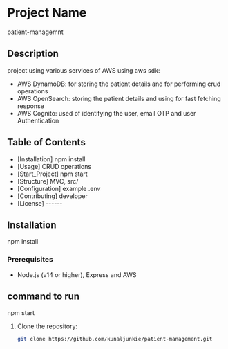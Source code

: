 # Project Name
patient-managemnt

## Description
project using various services of AWS using aws sdk: 
- AWS DynamoDB: for storing the patient details and for performing crud operations 
- AWS OpenSearch: storing the patient details and using for fast fetching response 
- AWS Cognito: used of identifying the user, email OTP and user Authentication

## Table of Contents
- [Installation] npm install
- [Usage] CRUD operations 
- [Start_Project] npm start 
- [Structure] MVC, src/
- [Configuration] example .env
- [Contributing] developer
- [License] ------

## Installation
npm install

### Prerequisites
- Node.js (v14 or higher), Express and AWS

## command to run
npm start 

1. Clone the repository:
   ```bash
   git clone https://github.com/kunaljunkie/patient-management.git
